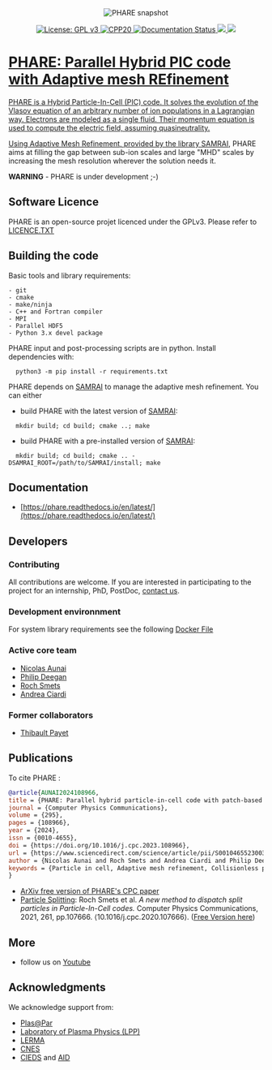 

<div align="center">
<img src="https://github.com/user-attachments/assets/5e330ec4-99c7-4872-a5d4-73c618aaba07" alt="PHARE snapshot">


<p align="center">
<a  href="https://www.gnu.org/licenses/gpl-3.0">
<img src="https://img.shields.io/badge/PHARE-GPL%20v3-blue.svg" alt="License: GPL v3" />
</a>
<a  href="">
<img src="https://img.shields.io/badge/Language-C++20-blue.svg" alt="CPP20" />
</a>
<a  href="https://phare.readthedocs.io/en/latest/?badge=latest">
<img src="https://readthedocs.org/projects/phare/badge/?version=latest" alt="Documentation Status" />
</a>
<a href="https://doi.org/10.1016/j.cpc.2023.108966">
<img src="https://img.shields.io/badge/DOI%20(paper)-10.1016/j.cpc.2023.108966-blue.svg"
</a>
<a href="https://arxiv.org/abs/2210.14580">
<img src="https://img.shields.io/badge/DOI%20(arXiv)-https://arxiv.org/abs/2210.14580-blue.svg"
</a>
</p>
</div>

# PHARE: Parallel Hybrid PIC code with Adaptive mesh REfinement


PHARE is a Hybrid Particle-In-Cell (PIC) code. It solves the evolution of the Vlasov equation
of an arbitrary number of ion populations in a Lagrangian way. Electrons are modeled as a single fluid.
Their momentum equation is used to compute the electric field, assuming quasineutrality.

Using Adaptive Mesh Refinement, provided by the library [SAMRAI](https://github.com/llnl/samrai),
PHARE aims at filling the gap between sub-ion scales and large "MHD" scales by increasing the mesh 
resolution wherever the solution needs it.

**WARNING** - PHARE is under development ;-)




## Software Licence

PHARE is an open-source projet licenced under the GPLv3. Please refer to [LICENCE.TXT](LICENCE.TXT)


## Building the code

Basic tools and library requirements:

```
- git
- cmake
- make/ninja
- C++ and Fortran compiler
- MPI
- Parallel HDF5
- Python 3.x devel package
```



PHARE input and post-processing scripts are in python. Install dependencies with:

```
  python3 -m pip install -r requirements.txt
```

PHARE depends on [SAMRAI](https://github.com/llnl/samrai) to manage the adaptive mesh refinement. You can either

- build PHARE with the latest version of [SAMRAI](https://github.com/llnl/samrai):

```
  mkdir build; cd build; cmake ..; make
```

- build PHARE with a pre-installed version of [SAMRAI](https://github.com/llnl/samrai):

```
  mkdir build; cd build; cmake .. -DSAMRAI_ROOT=/path/to/SAMRAI/install; make
```

## Documentation

- [https://phare.readthedocs.io/en/latest/](https://phare.readthedocs.io/en/latest/)


## Developers


### Contributing

All contributions are welcome. If you are interested in participating to the project for an internship, PhD, PostDoc, [contact us](mailto:phare@lpp.polytechnique.fr).

### Development environnment

For system library requirements see the following [Docker File](https://github.com/PHARCHIVE/phare-teamcity-agent/blob/master/Dockerfile)

### Active core team

- [Nicolas Aunai](https://github.com/nicolasaunai)
- [Philip Deegan](https://github.com/PhilipDeegan)
- [Roch Smets](https://github.com/rochsmets)
- [Andrea Ciardi](https://sites.google.com/site/andreaciardihomepage/home)


### Former collaborators

- [Thibault Payet](https://github.com/monwarez)



## Publications

To cite PHARE : 

```bib
@article{AUNAI2024108966,
title = {PHARE: Parallel hybrid particle-in-cell code with patch-based adaptive mesh refinement},
journal = {Computer Physics Communications},
volume = {295},
pages = {108966},
year = {2024},
issn = {0010-4655},
doi = {https://doi.org/10.1016/j.cpc.2023.108966},
url = {https://www.sciencedirect.com/science/article/pii/S0010465523003119},
author = {Nicolas Aunai and Roch Smets and Andrea Ciardi and Philip Deegan and Alexis Jeandet and Thibault Payet and Nathan Guyot and Loic Darrieumerlou},
keywords = {Particle in cell, Adaptive mesh refinement, Collisionless plasmas},
}
```
- [ArXiv free version of PHARE's CPC paper](https://arxiv.org/abs/2210.14580)
- [Particle Splitting](https://doi.org/10.1016/j.cpc.2020.107666): Roch Smets et al. *A new method to dispatch split particles in Particle-In-Cell codes.* Computer Physics Communications, 2021, 261, pp.107666. ⟨10.1016/j.cpc.2020.107666⟩. ([Free Version here](https://universite-paris-saclay.hal.science/hal-03203893/)) 


## More

- follow us on [Youtube](https://www.youtube.com/@PHARE-v1u)


## Acknowledgments


We acknowledge support from:

- [Plas@Par](http://www.plasapar.sorbonne-universite.fr/)
- [Laboratory of Plasma Physics (LPP)](https://www.lpp.polytechnique.fr)
- [LERMA](https://lerma.obspm.fr)
- [CNES](www.cnes.fr)
- [CIEDS](https://www.ip-paris.fr/cieds) and [AID](https://www.defense.gouv.fr/aid)

